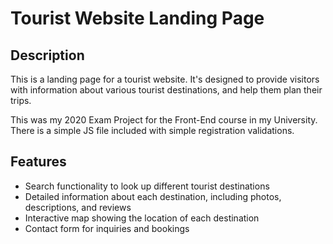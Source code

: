 # Tourist Website Landing Page

## Description

This is a landing page for a tourist website. It's designed to provide visitors with information about various tourist destinations, and help them plan their trips.

This was my 2020 Exam Project for the Front-End course in my University. There is a simple JS file included with simple registration validations.

## Features

- Search functionality to look up different tourist destinations
- Detailed information about each destination, including photos, descriptions, and reviews
- Interactive map showing the location of each destination
- Contact form for inquiries and bookings